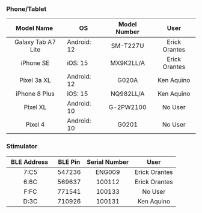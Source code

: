 ### Phone/Tablet

| &nbsp;Model Name &nbsp; | OS | Model Number | User |
|:-:|-|:-:|:-:|
|Galaxy Tab A7 Lite|Android: 12|SM-T227U|Erick Orantes|
|iPhone SE|iOS: 15|MX9K2LL/A|Erick Orantes|
|Pixel 3a XL|Android: 12|G020A|Ken Aquino|
|iPhone 8 Plus|iOS: 15|NQ982LL/A|Ken Aquino|
|Pixel XL|Android: 10|G-2PW2100|No User|
|Pixel 4|Android: 10|G0201|No User|




### Stimulator

| &nbsp;BLE Address &nbsp; | BLE Pin | Serial Number | User |
|:-:|-|:-:|:-:|
|7:C5|547236|ENG009|Erick Orantes|
|6:6C|569637|100112|Erick Orantes|
|F:FC|771541|100133|No User|
|D:3C|710926|100131|Ken Aquino|




